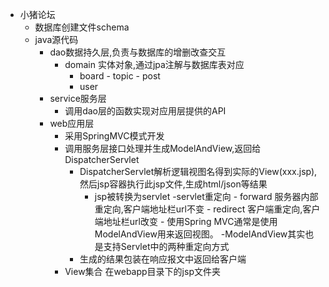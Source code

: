- 小猪论坛
    - 数据库创建文件schema
    - java源代码
        - dao数据持久层,负责与数据库的增删改查交互
            - domain 实体对象,通过jpa注解与数据库表对应
                - board - topic - post
                - user
        - service服务层
            - 调用dao层的函数实现对应用层提供的API
        - web应用层
            - 采用SpringMVC模式开发
            - 调用服务层接口处理并生成ModelAndView,返回给DispatcherServlet
                - DispatcherServlet解析逻辑视图名得到实际的View(xxx.jsp),然后jsp容器执行此jsp文件,生成html/json等结果
                    - jsp被转换为servlet
                        -servlet重定向
                            - forward 服务器内部重定向,客户端地址栏url不变
                            - redirect 客户端重定向,客户端地址栏url改变
                            - 使用Spring MVC通常是使用ModelAndView用来返回视图。
                                -ModelAndView其实也是支持Servlet中的两种重定向方式
                - 生成的结果包装在响应报文中返回给客户端
            - View集合 在webapp目录下的jsp文件夹
